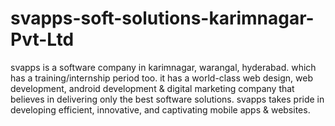 # svapps-soft-solutions-karimnagar-Pvt-Ltd
svapps is a software company in karimnagar, warangal, hyderabad. which has a training/internship period too. it has a world-class web design, web development, android development &amp; digital marketing company that believes in delivering only the best software solutions. svapps takes pride in developing efficient, innovative, and captivating mobile apps &amp; websites.
